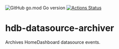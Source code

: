 ![GitHub go.mod Go version](https://img.shields.io/github/go-mod/go-version/tommzn/hdb-datasource-archiver)
[![Actions Status](https://github.com/tommzn/hdb-datasource-archiver/actions/workflows/go.image.build.yml/badge.svg)](https://github.com/tommzn/hdb-datasource-archiver/actions)

# hdb-datasource-archiver
Archives HomeDashboard datasource events.

